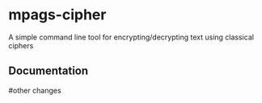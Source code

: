 # mpags-cipher
A simple command line tool for encrypting/decrypting text using classical ciphers

## Documentation 

#other changes